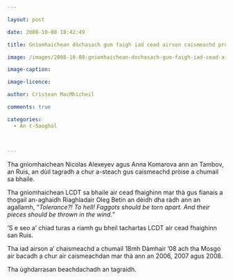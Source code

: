 ```yaml
---

layout: post

date: 2008-10-08 18:42:49

title: Gnìomhaichean dòchasach gum faigh iad cead airson caismeachd pròise a chumail san Ruis

image: /images/2008-10-08-gniomhaichean-dochasach-gum-faigh-iad-cead-airson-caismeachd-proise-a-chumail-san-ruis.jpg

image-caption:

image-licence:

author: Crìstean MacMhìcheil

comments: true

categories:
  - An t-Saoghal
  
  

---
```


Tha gnìomhaichean Nicolas Alexeyev agus Anna Komarova ann an Tambov, an Ruis, an dùil tagradh a chur a-steach gus caismeachd pròise a chumail sa bhaile.

<!--more-->

Tha gnìomhaichean LCDT sa bhaile air cead fhaighinn mar thà gus fianais a thogail an-aghaidh Riaghladair Oleg Betin an dèidh dha ràdh ann an agallamh, “_Tolerance?! To hell! Faggots should be torn apart. And their pieces should be thrown in the wind._”

&#8216;S e seo a&#8217; chiad turas a riamh gu bheil tachartas LCDT air cead fhaighinn san Ruis.

Tha iad airson a&#8217; chaismeachd a chumail 18mh Dàmhair &#8217;08 ach tha Mosgo air bacadh a chur air caismeachdan mar thà ann an 2006, 2007 agus 2008.

Tha ùghdarrasan beachdachadh an tagraidh.
